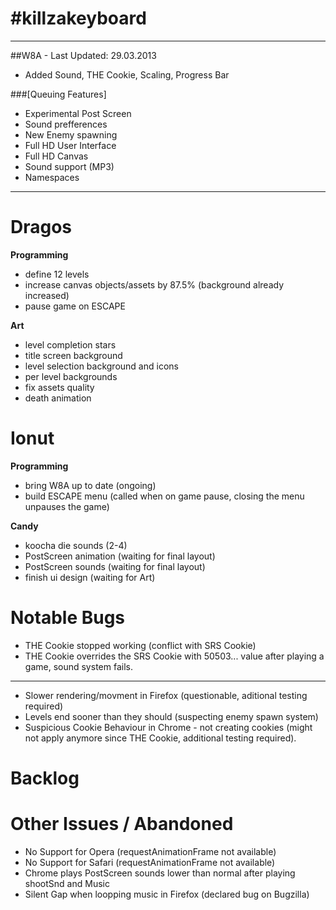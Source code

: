 #killzakeyboard
==============
___

##W8A - Last Updated: 29.03.2013
- Added Sound, THE Cookie, Scaling, Progress Bar

###[Queuing Features]
- Experimental Post Screen
- Sound prefferences
- New Enemy spawning
- Full HD User Interface
- Full HD Canvas
- Sound support (MP3)
- Namespaces

___

Dragos
======

**Programming**
- define 12 levels
- increase canvas objects/assets by 87.5% (background already increased)
- pause game on ESCAPE

**Art**
- level completion stars
- title screen background
- level selection background and icons
- per level backgrounds
- fix assets quality
- death animation

Ionut
=====

**Programming**
- bring W8A up to date (ongoing)
- build ESCAPE menu (called when on game pause, closing the menu unpauses the game)

**Candy**
- koocha die sounds (2-4)
- PostScreen animation (waiting for final layout)
- PostScreen sounds (waiting for final layout)
- finish ui design (waiting for Art)

Notable Bugs
====
- THE Cookie stopped working (conflict with SRS Cookie)
- THE Cookie overrides the SRS Cookie with 50503... value after playing a game, sound system fails.

___
- Slower rendering/movment in Firefox (questionable, aditional testing required)
- Levels end sooner than they should (suspecting enemy spawn system)
- Suspicious Cookie Behaviour in Chrome - not creating cookies (might not apply anymore since THE Cookie, additional testing required).

Backlog
=====

Other Issues / Abandoned
=====
- No Support for Opera (requestAnimationFrame not available)
- No Support for Safari (requestAnimationFrame not available)
- Chrome plays PostScreen sounds lower than normal after playing shootSnd and Music
- Silent Gap when loopping music in Firefox (declared bug on Bugzilla)
